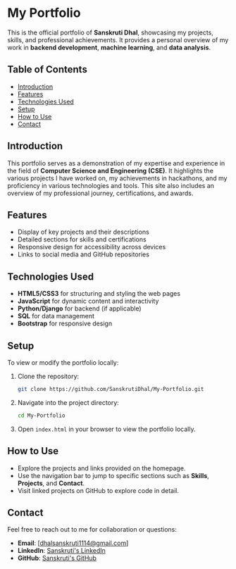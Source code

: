 # My Portfolio

This is the official portfolio of **Sanskruti Dhal**, showcasing my projects, skills, and professional achievements. It provides a personal overview of my work in **backend development**, **machine learning**, and **data analysis**.

## Table of Contents
- [Introduction](#introduction)
- [Features](#features)
- [Technologies Used](#technologies-used)
- [Setup](#setup)
- [How to Use](#how-to-use)
- [Contact](#contact)

## Introduction
This portfolio serves as a demonstration of my expertise and experience in the field of **Computer Science and Engineering (CSE)**. It highlights the various projects I have worked on, my achievements in hackathons, and my proficiency in various technologies and tools. This site also includes an overview of my professional journey, certifications, and awards.

## Features
- Display of key projects and their descriptions
- Detailed sections for skills and certifications
- Responsive design for accessibility across devices
- Links to social media and GitHub repositories

## Technologies Used
- **HTML5/CSS3** for structuring and styling the web pages
- **JavaScript** for dynamic content and interactivity
- **Python/Django** for backend (if applicable)
- **SQL** for data management
- **Bootstrap** for responsive design

## Setup
To view or modify the portfolio locally:

1. Clone the repository:
    ```bash
    git clone https://github.com/SanskrutiDhal/My-Portfolio.git
    ```
2. Navigate into the project directory:
    ```bash
    cd My-Portfolio
    ```

3. Open `index.html` in your browser to view the portfolio locally.

## How to Use
- Explore the projects and links provided on the homepage.
- Use the navigation bar to jump to specific sections such as **Skills**, **Projects**, and **Contact**.
- Visit linked projects on GitHub to explore code in detail.

## Contact
Feel free to reach out to me for collaboration or questions:

- **Email**: [dhalsanskruti1114@gmail.com]
- **LinkedIn**: [Sanskruti's LinkedIn](https://www.linkedin.com)
- **GitHub**: [Sanskruti's GitHub](https://github.com/SanskrutiDhal)
